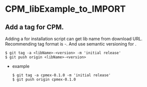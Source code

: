 # CPM_libExample_to_IMPORT


## Add a tag for CPM.
Adding a <libName> for installation script can get lib name from download URL.
Recommending tag format is <libName>-<version>.
And use semantic versioning for <version>.
```
$ git tag -a <libName>-<version> -m 'initial release'
$ git push origin <libName>-<version>
```

- example
  ```
  $ git tag -a cpmex-0.1.0 -m 'initial release'
  $ git push origin cpmex-0.1.0
  ```
